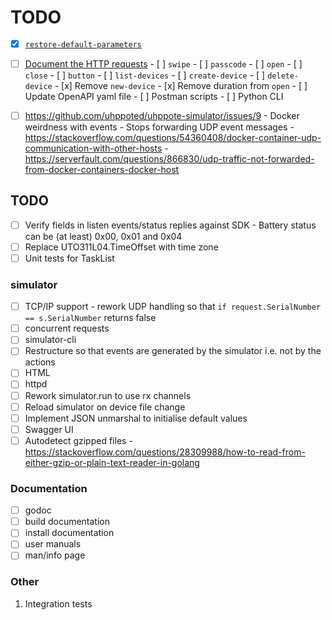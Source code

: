 # TODO

- [x] [`restore-default-parameters`](https://github.com/uhppoted/uhppoted/issues/48)
- [ ] [Document the HTTP requests](https://github.com/uhppoted/uhppote-simulator/issues/11)
      - [ ] `swipe`
      - [ ] `passcode`
      - [ ] `open`
      - [ ] `close`
      - [ ] `button`
      - [ ] `list-devices`
      - [ ] `create-device`
      - [ ] `delete-device`
      - [x] Remove `new-device`
      - [x] Remove duration from `open`
      - [ ] Update OpenAPI yaml file
      - [ ] Postman scripts
      - [ ] Python CLI

- [ ] https://github.com/uhppoted/uhppote-simulator/issues/9
      - Docker weirdness with events
      - Stops forwarding UDP event messages
      - https://stackoverflow.com/questions/54360408/docker-container-udp-communication-with-other-hosts
      - https://serverfault.com/questions/866830/udp-traffic-not-forwarded-from-docker-containers-docker-host

## TODO

- [ ] Verify fields in listen events/status replies against SDK
      - Battery status can be (at least) 0x00, 0x01 and 0x04
- [ ] Replace UTO311L04.TimeOffset with time zone
- [ ] Unit tests for TaskList

### simulator
- [ ] TCP/IP support
      - rework UDP handling so that `if request.SerialNumber == s.SerialNumber` returns false
- [ ] concurrent requests
- [ ] simulator-cli
- [ ] Restructure so that events are generated by the simulator i.e. not by the actions
- [ ] HTML
- [ ] httpd
- [ ] Rework simulator.run to use rx channels
- [ ] Reload simulator on device file change
- [ ] Implement JSON unmarshal to initialise default values
- [ ] Swagger UI
- [ ] Autodetect gzipped files 
      - https://stackoverflow.com/questions/28309988/how-to-read-from-either-gzip-or-plain-text-reader-in-golang

### Documentation

- [ ] godoc
- [ ] build documentation
- [ ] install documentation
- [ ] user manuals
- [ ] man/info page

### Other

1.  Integration tests
